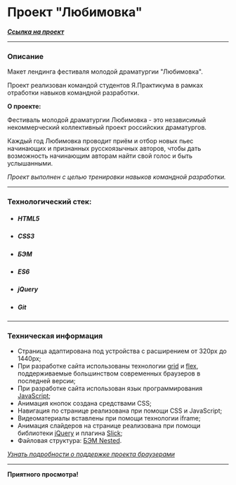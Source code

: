 # Проект "Любимовка"
***[Cсылка на проект](https://loner789.github.io/lubimovka/index.html)***
___
### Описание
Макет лендинга фестиваля молодой драматургии "Любимовка".

Проект реализован командой студентов
Я.Практикума в рамках отработки навыков командной
разработки.

**О проекте:**

Фестиваль молодой драматургии Любимовка - это независимый некоммерческий коллективный проект российских драматургов.

Каждый год Любимовка проводит приём и отбор новых пьес начинающих и признанных русскоязычных авторов, чтобы дать возможность начинающим авторам  найти свой голос и быть услышанными.

*Проект выполнен с целью тренировки навыков командной разработки.*
___
### Технологический стек:
* ##### HTML5
* ##### CSS3
* ##### БЭМ
* ##### ES6
* ##### jQuery
* ##### Git
___
### Техническая информация
* Страница адаптирована под устройства с расширением от 320px до 1440px;
* При разработке сайта использованы технологии [grid](https://developer.mozilla.org/ru/docs/Web/CSS/CSS_Grid_Layout/Basic_Concepts_of_Grid_Layout) и [flex](https://developer.mozilla.org/ru/docs/Learn/CSS/CSS_layout/Flexbox), поддерживаемые большинством современных браузеров в последней версии;
* При разработке сайта использован язык программирования [JavaScript](https://ru.wikipedia.org/wiki/JavaScript);
* Анимация кнопок создана средствами CSS;
* Навигация по странице реализована при помощи CSS и JavaScript;
* Видеоматериалы вставлены при помощи технологии iframe;
* Анимация слайдеров на странице реализована при помощи библиотеки [jQuery](https://jquery.com/) и плагина [Slick](https://plugins.jquery.com/slick/);
* Файловая структура: [БЭМ Nested](https://ru.bem.info/methodology/filestructure/#nested).

*[Узнать подробности о поддержке проекта браузерами](https://caniuse.com/?search=grid)*
___

**Приятного просмотра!**